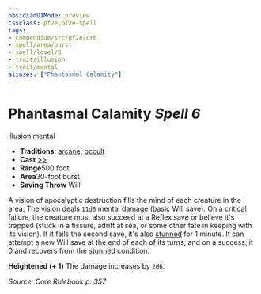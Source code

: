 ```yaml
---
obsidianUIMode: preview
cssclass: pf2e,pf2e-spell
tags:
- compendium/src/pf2e/crb
- spell/area/burst
- spell/level/6
- trait/illusion
- trait/mental
aliases: ["Phantasmal Calamity"]
---
```

# Phantasmal Calamity *Spell 6*   
[illusion](../../Rules/traits/illusion.md)  [mental](../../Rules/traits/mental.md)  

- **Traditions**: [arcane](../../Rules/traits/arcane.md), [occult](../../Rules/traits/occult.md)
- **Cast** [>>](../../Rules/core-rulebook/chapter-9-playing-the-game.md#Actions "Two-Action") 
- **Range**500 foot
- **Area**30-foot burst
- **Saving Throw** Will

A vision of apocalyptic destruction fills the mind of each creature in the area. The vision deals `11d6` mental damage (basic Will save). On a critical failure, the creature must also succeed at a Reflex save or believe it's trapped (stuck in a fissure, adrift at sea, or some other fate in keeping with its vision). If it fails the second save, it's also [stunned](../../Rules/conditions.md#Stunned) for 1 minute. It can attempt a new Will save at the end of each of its turns, and on a success, it 0 and recovers from the [stunned](../../Rules/conditions.md#Stunned) condition.

**Heightened (+ 1)** The damage increases by `2d6`.

*Source: Core Rulebook p. 357*